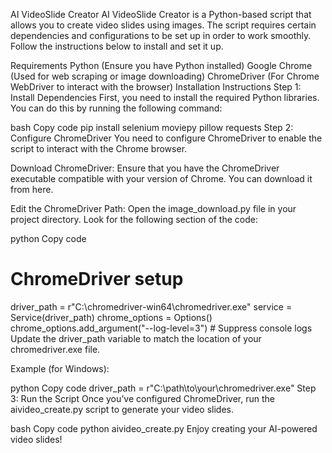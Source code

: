 AI VideoSlide Creator
AI VideoSlide Creator is a Python-based script that allows you to create video slides using images. The script requires certain dependencies and configurations to be set up in order to work smoothly. Follow the instructions below to install and set it up.

Requirements
Python (Ensure you have Python installed)
Google Chrome (Used for web scraping or image downloading)
ChromeDriver (For Chrome WebDriver to interact with the browser)
Installation Instructions
Step 1: Install Dependencies
First, you need to install the required Python libraries. You can do this by running the following command:

bash
Copy code
pip install selenium moviepy pillow requests
Step 2: Configure ChromeDriver
You need to configure ChromeDriver to enable the script to interact with the Chrome browser.

Download ChromeDriver:
Ensure that you have the ChromeDriver executable compatible with your version of Chrome. You can download it from here.

Edit the ChromeDriver Path:
Open the image_download.py file in your project directory. Look for the following section of the code:

python
Copy code
# ChromeDriver setup
driver_path = r"C:\chromedriver-win64\chromedriver.exe"
service = Service(driver_path)
chrome_options = Options()
chrome_options.add_argument("--log-level=3")  # Suppress console logs
Update the driver_path variable to match the location of your chromedriver.exe file.

Example (for Windows):

python
Copy code
driver_path = r"C:\path\to\your\chromedriver.exe"
Step 3: Run the Script
Once you’ve configured ChromeDriver, run the aivideo_create.py script to generate your video slides.

bash
Copy code
python aivideo_create.py
Enjoy creating your AI-powered video slides!